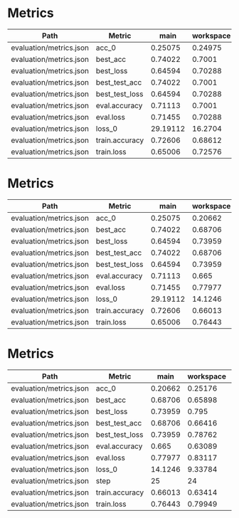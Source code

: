 # Metrics
| Path                    | Metric         | main     | workspace   | Change    |
|-------------------------|----------------|----------|-------------|-----------|
| evaluation/metrics.json | acc_0          | 0.25075  | 0.24975     | -0.001    |
| evaluation/metrics.json | best_acc       | 0.74022  | 0.7001      | -0.04012  |
| evaluation/metrics.json | best_loss      | 0.64594  | 0.70288     | 0.05693   |
| evaluation/metrics.json | best_test_acc  | 0.74022  | 0.7001      | -0.04012  |
| evaluation/metrics.json | best_test_loss | 0.64594  | 0.70288     | 0.05693   |
| evaluation/metrics.json | eval.accuracy  | 0.71113  | 0.7001      | -0.01103  |
| evaluation/metrics.json | eval.loss      | 0.71455  | 0.70288     | -0.01168  |
| evaluation/metrics.json | loss_0         | 29.19112 | 16.2704     | -12.92073 |
| evaluation/metrics.json | train.accuracy | 0.72606  | 0.68612     | -0.03994  |
| evaluation/metrics.json | train.loss     | 0.65006  | 0.72576     | 0.0757    |

# Metrics
| Path                    | Metric         | main     | workspace   | Change    |
|-------------------------|----------------|----------|-------------|-----------|
| evaluation/metrics.json | acc_0          | 0.25075  | 0.20662     | -0.04413  |
| evaluation/metrics.json | best_acc       | 0.74022  | 0.68706     | -0.05316  |
| evaluation/metrics.json | best_loss      | 0.64594  | 0.73959     | 0.09365   |
| evaluation/metrics.json | best_test_acc  | 0.74022  | 0.68706     | -0.05316  |
| evaluation/metrics.json | best_test_loss | 0.64594  | 0.73959     | 0.09365   |
| evaluation/metrics.json | eval.accuracy  | 0.71113  | 0.665       | -0.04614  |
| evaluation/metrics.json | eval.loss      | 0.71455  | 0.77977     | 0.06522   |
| evaluation/metrics.json | loss_0         | 29.19112 | 14.1246     | -15.06652 |
| evaluation/metrics.json | train.accuracy | 0.72606  | 0.66013     | -0.06593  |
| evaluation/metrics.json | train.loss     | 0.65006  | 0.76443     | 0.11436   |

# Metrics
| Path                    | Metric         | main    | workspace   | Change   |
|-------------------------|----------------|---------|-------------|----------|
| evaluation/metrics.json | acc_0          | 0.20662 | 0.25176     | 0.04514  |
| evaluation/metrics.json | best_acc       | 0.68706 | 0.65898     | -0.02808 |
| evaluation/metrics.json | best_loss      | 0.73959 | 0.795       | 0.05541  |
| evaluation/metrics.json | best_test_acc  | 0.68706 | 0.66416     | -0.0229  |
| evaluation/metrics.json | best_test_loss | 0.73959 | 0.78762     | 0.04803  |
| evaluation/metrics.json | eval.accuracy  | 0.665   | 0.63089     | -0.0341  |
| evaluation/metrics.json | eval.loss      | 0.77977 | 0.83117     | 0.05139  |
| evaluation/metrics.json | loss_0         | 14.1246 | 9.33784     | -4.78675 |
| evaluation/metrics.json | step           | 25      | 24          | -1       |
| evaluation/metrics.json | train.accuracy | 0.66013 | 0.63414     | -0.02599 |
| evaluation/metrics.json | train.loss     | 0.76443 | 0.79949     | 0.03507  |

